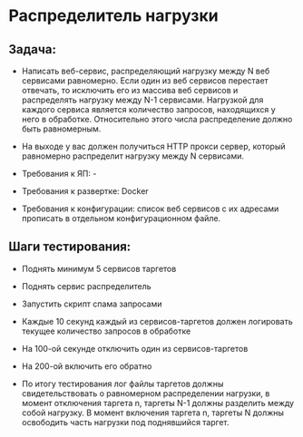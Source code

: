 # Распределитель нагрузки

## Задача:
  - Написать веб-сервис, распределяющий нагрузку между N веб сервисами равномерно. Если один из веб сервисов перестает отвечать, то исключить его из массива веб сервисов и распределять нагрузку между N-1 сервисами. 
Нагрузкой для каждого сервиса является количество запросов, находящихся у него в обработке. Относительно этого числа распределение должно быть равномерным. 

  - На выходе у вас должен получиться HTTP прокси сервер, который равномерно распределит нагрузку между N сервисами. 


  - Требования к ЯП: -
  - Требования к развертке: Docker
  - Требования к конфигурации: список веб сервисов с их адресами прописать в отдельном конфигурационном файле. 


## Шаги тестирования: 
  - Поднять минимум 5 сервисов таргетов 
  - Поднять сервис распределитель 
  - Запустить скрипт спама запросами 
  - Каждые 10 секунд каждый из сервисов-таргетов должен логировать текущее количество запросов в обработке 
  - На 100-ой секунде отключить один из сервисов-таргетов 
  - На 200-ой включить его обратно 

  - По итогу тестирования лог файлы таргетов должны свидетельствовать о равномерном распределении нагрузки, в момент отключения таргета n, таргеты N-1 должны разделить между собой нагрузку. В момент включения таргета n, таргеты N должны освободить часть нагрузки под поднявшийся таргет. 
